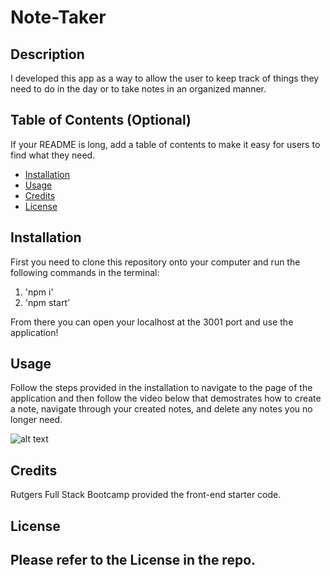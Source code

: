 # Note-Taker

## Description

I developed this app as a way to allow the user to keep track of things they need to do in the day or to take notes in an organized manner.  


## Table of Contents (Optional)

If your README is long, add a table of contents to make it easy for users to find what they need.

- [Installation](#installation)
- [Usage](#usage)
- [Credits](#credits)
- [License](#license)

## Installation

First you need to clone this repository onto your computer and run the following commands in the terminal:

1. 'npm i'
2. 'npm start'

From there you can open your localhost at the 3001 port and use the application!
## Usage

Follow the steps provided in the installation to navigate to the page of the application and then follow the video below that demostrates how to create a note, navigate through your created notes, and delete any notes you no longer need.

![alt text](assets/images/screenshot.png)

## Credits

Rutgers Full Stack Bootcamp provided the front-end starter code.

## License

Please refer to the License in the repo.
---
